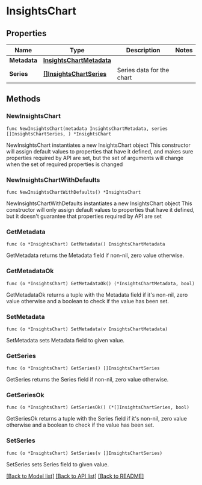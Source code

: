 # InsightsChart

## Properties

Name | Type | Description | Notes
------------ | ------------- | ------------- | -------------
**Metadata** | [**InsightsChartMetadata**](InsightsChartMetadata.md) |  | 
**Series** | [**[]InsightsChartSeries**](InsightsChartSeries.md) | Series data for the chart | 

## Methods

### NewInsightsChart

`func NewInsightsChart(metadata InsightsChartMetadata, series []InsightsChartSeries, ) *InsightsChart`

NewInsightsChart instantiates a new InsightsChart object
This constructor will assign default values to properties that have it defined,
and makes sure properties required by API are set, but the set of arguments
will change when the set of required properties is changed

### NewInsightsChartWithDefaults

`func NewInsightsChartWithDefaults() *InsightsChart`

NewInsightsChartWithDefaults instantiates a new InsightsChart object
This constructor will only assign default values to properties that have it defined,
but it doesn't guarantee that properties required by API are set

### GetMetadata

`func (o *InsightsChart) GetMetadata() InsightsChartMetadata`

GetMetadata returns the Metadata field if non-nil, zero value otherwise.

### GetMetadataOk

`func (o *InsightsChart) GetMetadataOk() (*InsightsChartMetadata, bool)`

GetMetadataOk returns a tuple with the Metadata field if it's non-nil, zero value otherwise
and a boolean to check if the value has been set.

### SetMetadata

`func (o *InsightsChart) SetMetadata(v InsightsChartMetadata)`

SetMetadata sets Metadata field to given value.


### GetSeries

`func (o *InsightsChart) GetSeries() []InsightsChartSeries`

GetSeries returns the Series field if non-nil, zero value otherwise.

### GetSeriesOk

`func (o *InsightsChart) GetSeriesOk() (*[]InsightsChartSeries, bool)`

GetSeriesOk returns a tuple with the Series field if it's non-nil, zero value otherwise
and a boolean to check if the value has been set.

### SetSeries

`func (o *InsightsChart) SetSeries(v []InsightsChartSeries)`

SetSeries sets Series field to given value.



[[Back to Model list]](../README.md#documentation-for-models) [[Back to API list]](../README.md#documentation-for-api-endpoints) [[Back to README]](../README.md)


